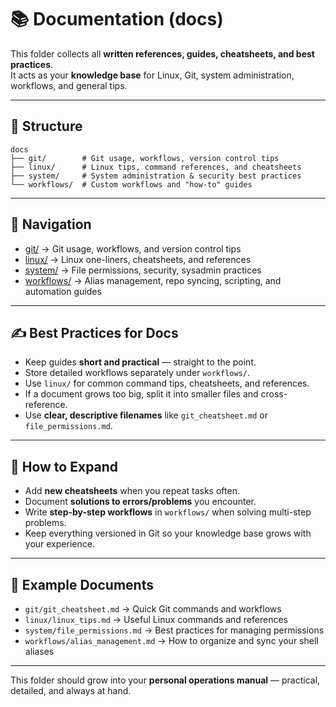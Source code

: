 # 📚 Documentation (docs)

This folder collects all **written references, guides, cheatsheets, and best practices**.  
It acts as your **knowledge base** for Linux, Git, system administration, workflows, and general tips.

---

## 📂 Structure

```
docs
├── git/        # Git usage, workflows, version control tips
├── linux/      # Linux tips, command references, and cheatsheets
├── system/     # System administration & security best practices
└── workflows/  # Custom workflows and "how-to" guides
```

---

## 📖 Navigation

- [git/](git/README.md) → Git usage, workflows, and version control tips  
- [linux/](linux/README.md) → Linux one-liners, cheatsheets, and references  
- [system/](system/README.md) → File permissions, security, sysadmin practices  
- [workflows/](workflows/README.md) → Alias management, repo syncing, scripting, and automation guides  

---

## ✍️ Best Practices for Docs

- Keep guides **short and practical** — straight to the point.  
- Store detailed workflows separately under `workflows/`.  
- Use `linux/` for common command tips, cheatsheets, and references.  
- If a document grows too big, split it into smaller files and cross-reference.  
- Use **clear, descriptive filenames** like `git_cheatsheet.md` or `file_permissions.md`.  

---

## 🌱 How to Expand

- Add **new cheatsheets** when you repeat tasks often.  
- Document **solutions to errors/problems** you encounter.  
- Write **step-by-step workflows** in `workflows/` when solving multi-step problems.  
- Keep everything versioned in Git so your knowledge base grows with your experience.  

---

## 📌 Example Documents

- `git/git_cheatsheet.md` → Quick Git commands and workflows  
- `linux/linux_tips.md` → Useful Linux commands and references  
- `system/file_permissions.md` → Best practices for managing permissions  
- `workflows/alias_management.md` → How to organize and sync your shell aliases  

---

This folder should grow into your **personal operations manual** — practical, detailed, and always at hand.

